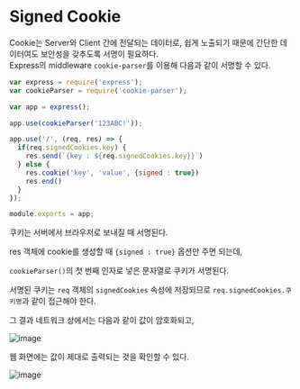 # Signed Cookie

Cookie는 Server와 Client 간에 전달되는 데이터로, 쉽게 노출되기 때문에 간단한 데이터여도 보안성을 갖추도록 서명이 필요하다.   
Express의 middleware `cookie-parser`를 이용해 다음과 같이 서명할 수 있다. 

```js
var express = require('express');
var cookieParser = require('cookie-parser');

var app = express();

app.use(cookieParser('123ABC!'));

app.use('/', (req, res) => {
  if(req.signedCookies.key) {
    res.send(`{key : ${req.signedCookies.key}}`)
  } else {
    res.cookie('key', 'value', {signed : true})
    res.end()
  }
});

module.exports = app;
```

쿠키는 서버에서 브라우저로 보내질 때 서명된다.

res 객체에 cookie를 생성할 때 `{signed : true}` 옵션만 주면 되는데,   

`cookieParser()`의 첫 번째 인자로 넣은 문자열로 쿠키가 서명된다. 

서명된 쿠키는 `req` 객체의 `signedCookies` 속성에 저장되므로 `req.signedCookies.쿠키명`과 같이 접근해야 한다. 

그 결과 네트워크 상에서는 다음과 같이 값이 암호화되고,   

![image](https://user-images.githubusercontent.com/67260437/86756225-33292180-c07d-11ea-84df-5a54e3af697d.png)  

웹 화면에는 값이 제대로 출력되는 것을 확인할 수 있다.
 

![image](https://user-images.githubusercontent.com/67260437/86756430-581d9480-c07d-11ea-8031-a855e6cfaf77.png)

